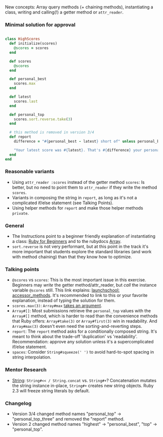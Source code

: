 New concepts: Array query methods (+ chaining methods), instantiating a class, writing and calling(!) a getter method or `attr_reader`.

### Minimal solution for approval

```ruby

class HighScores
  def initialize(scores)
    @scores = scores
  end

  def scores
    @scores
  end

  def personal_best
    scores.max
  end

  def latest
    scores.last
  end

  def personal_top
    scores.sort.reverse.take(3) 
  end

  # this method is removed in version 3/4
  def report
    difference = "#{personal_best - latest} short of" unless personal_best == latest

    "Your latest score was #{latest}. That's #{difference} your personal best!".squeeze(' ')
  end
end

```
### Reasonable variants
 - Using `attr_reader :scores` instead of the getter method `scores`: Is better, but no need to point them to `attr_reader` if they write the method `scores`. 
 - Variants in composing the string in `report`, as long as it's not a complicated if/else statement (see Talking Points).
 - Using helper methods for `report` and make those helper methods `private`.

### General 
- The Instructions point to a beginner friendly explanation of instantiating a class: 
[Ruby for Beginners](http://ruby-for-beginners.rubymonstas.org/writing_classes/initializers.html)
and to the rubydocs [Array](https://ruby-doc.org/core/Array.html). 
- `sort.reverse` is not very performant, but at this point in the track it's more important that students explore the 
standard libraries (and work with method chaining) than that they know how to optimize.

### Talking points
- `@scores` vs `scores`: This is the most important issue in this exercise. Beginners may _write_ the getter method/attr_reader, but _call_ the instance variable `@scores` still.
This link explains: [launchschool: accessor_methods](https://launchschool.com/books/oo_ruby/read/classes_and_objects_part1#accessormethods). It's recommended to link to this or your favorite explanation, instead of typing the solution for them. 
- `scores.max(3)`: `Array#max` [takes an argument](https://ruby-doc.org/core/Array.html#method-i-max).
- `Array#[]`: Most submissions retrieve the `personal_top` values with the `Array#[]` method, which is harder to read than the convenience methods that Ruby offers: `Array#take(3)` or `Array#first(3)` win in readability. And `Array#max(3)` doesn't even need the sorting-and-reverting steps. 
- `report`: The `report` method asks for a conditionally composed string. It's meant to think about the trade-off 'duplication' vs 'readability'. Recommendation: approve any solution unless it's a supercomplicated if/else statement. 
- `spaces`: Consider `String#squeeze(' ')` to avoid hard-to-spot spacing in string interpolation. 

### Mentor Research
- [String](https://ruby-doc.org/core/String.html): `String#<< / String.concat` vs. `String#+`? 
Concatenation mutates the string instance in-place, `String#+` creates new string objects.
Ruby 2.3 will freeze string literals by default.

### Changelog
- Version 3/4 changed method names "personal_top" -> "personal_top_three" and removed the "report" method.
- Version 2 changed method names "highest" -> "personal_best", "top" -> "personal_top".
